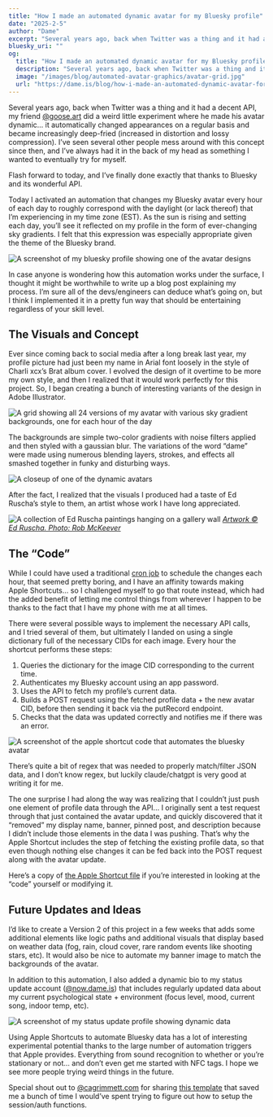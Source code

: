 ```yaml
---
title: "How I made an automated dynamic avatar for my Bluesky profile"
date: "2025-2-5"
author: "Dame"
excerpt: "Several years ago, back when Twitter was a thing and it had a decent API, my friend @goose.art did a weird little experiment where he made his avatar dynamic... it automatically changed appearances on a regular basis and became increasingly deep-fried (increased in distortion and lossy compression). I’ve seen several other people mess around with this concept since then, and I’ve always had it in the back of my head as something I wanted to eventually try for myself."
bluesky_uri: ""
og:
  title: "How I made an automated dynamic avatar for my Bluesky profile"
  description: "Several years ago, back when Twitter was a thing and it had a decent API, my friend @goose.art did a weird little experiment where he made his avatar dynamic... it automatically changed appearances on a regular basis and became increasingly deep-fried (increased in distortion and lossy compression). I’ve seen several other people mess around with this concept since then, and I’ve always had it in the back of my head as something I wanted to eventually try for myself."
  image: "/images/blog/automated-avatar-graphics/avatar-grid.jpg"
  url: "https://dame.is/blog/how-i-made-an-automated-dynamic-avatar-for-my-bluesky-profile"
---
```


Several years ago, back when Twitter was a thing and it had a decent API, my friend [@goose.art](https://bsky.app/profile/goose.art) did a weird little experiment where he made his avatar dynamic... it automatically changed appearances on a regular basis and became increasingly deep-fried (increased in distortion and lossy compression). I’ve seen several other people mess around with this concept since then, and I’ve always had it in the back of my head as something I wanted to eventually try for myself.

Flash forward to today, and I’ve finally done exactly that thanks to Bluesky and its wonderful API.

Today I activated an automation that changes my Bluesky avatar every hour of each day to roughly correspond with the daylight (or lack thereof) that I’m experiencing in my time zone (EST). As the sun is rising and setting each day, you’ll see it reflected on my profile in the form of ever-changing sky gradients. I felt that this expression was especially appropriate given the theme of the Bluesky brand.

![A screenshot of my bluesky profile showing one of the avatar designs](/images/blog/automated-avatar-graphics/avatar-profile.png "avatar profile example")

In case anyone is wondering how this automation works under the surface, I thought it might be worthwhile to write up a blog post explaining my process. I’m sure all of the devs/engineers can deduce what’s going on, but I think I implemented it in a pretty fun way that should be entertaining regardless of your skill level.

## The Visuals and Concept

Ever since coming back to social media after a long break last year, my profile picture had just been my name in Arial font loosely in the style of Charli xcx’s Brat album cover. I evolved the design of it overtime to be more my own style, and  then I realized that it would work perfectly for this project. So, I began creating a bunch of interesting variants of the design in Adobe Illustrator.

![A grid showing all 24 versions of my avatar with various sky gradient backgrounds, one for each hour of the day](/images/blog/automated-avatar-graphics/avatar-grid.jpg "bluesky sky avatar gradients grid")

The backgrounds are simple two-color gradients with noise filters applied and then styled with a gaussian blur. The variations of the word “dame” were made using numerous blending layers, strokes, and effects all smashed together in funky and disturbing ways.

![A closeup of one of the dynamic avatars](/images/blog/automated-avatar-graphics/5pmbig.jpg "bluesky sky avatar close up")

After the fact, I realized that the visuals I produced had a taste of Ed Ruscha’s style to them, an artist whose work I have long appreciated. 

![A collection of Ed Ruscha paintings hanging on a gallery wall](/images/blog/automated-avatar-graphics/ed-ruscha-example.jpg "ed ruscha example")
*[Artwork © Ed Ruscha. Photo: Rob McKeever](https://gagosian.com/exhibitions/2017/ed-ruscha-custom-built-intrigue-drawings-1974-1984/)*

## The “Code”

While I could have used a traditional [cron job](https://en.wikipedia.org/wiki/Cron) to schedule the changes each hour, that seemed pretty boring, and I have an affinity towards making Apple Shortcuts... so I challenged myself to go that route instead, which had the added benefit of letting me control things from wherever I happen to be thanks to the fact that I have my phone with me at all times.

There were several possible ways to implement the necessary API calls, and I tried several of them, but ultimately I landed on using a single dictionary full of the necessary CIDs for each image. Every hour the shortcut performs these steps:

1. Queries the dictionary for the image CID corresponding to the current time.
2. Authenticates my Bluesky account using an app password.
3. Uses the API to fetch my profile’s current data.
4. Builds a POST request using the fetched profile data + the new avatar CID, before then sending it back via the putRecord endpoint.
5. Checks that the data was updated correctly and notifies me if there was an error.

![A screenshot of the apple shortcut code that automates the bluesky avatar](/images/blog/automated-avatar-graphics/apple-shortcut.png "bluesky apple shortcut avatar automation")

There’s quite a bit of regex that was needed to properly match/filter JSON data, and I don’t know regex, but luckily claude/chatgpt is very good at writing it for me.

The one surprise I had along the way was realizing that I couldn’t just push one element of profile data through the API... I originally sent a test request through that just contained the avatar update, and quickly discovered that it “removed” my display name, banner, pinned post, and description because I didn’t include those elements in the data I was pushing. That’s why the Apple Shortcut includes the step of fetching the existing profile data, so that even though nothing else changes it can be fed back into the POST request along with the avatar update.

Here’s a copy of [the Apple Shortcut file](https://www.icloud.com/shortcuts/dd304c7087b84a90bd7286c887e94caa) if you’re interested in looking at the “code” yourself or modifying it.

## Future Updates and Ideas

I’d like to create a Version 2 of this project in a few weeks that adds some additional elements like logic paths and additional visuals that display based on weather data (fog, rain, cloud cover, rare random events like shooting stars, etc). It would also be nice to automate my banner image to match the backgrounds of the avatar.

In addition to this automation, I also added a dynamic bio to my status update account ([@now.dame.is](https://bsky.app/profile/did:plc:jucg4ddb2budmcy2pjo5fo2g)) that includes regularly updated data about my current psychological state + environment (focus level, mood, current song, indoor temp, etc).

![A screenshot of my status update profile showing dynamic data](/images/blog/automated-avatar-graphics/bio-profile.png "bio profile example")

Using Apple Shortcuts to automate Bluesky data has a lot of interesting experimental potential thanks to the large number of automation triggers that Apple provides. Everything from sound recognition to whether or you’re stationary or not... and don’t even get me started with NFC tags. I hope we see more people trying weird things in the future.

Special shout out to [@cagrimmett.com](https://bsky.app/profile/did:plc:xs7gyx2tysuh5dy33bvgkntb) for sharing [this template](https://www.icloud.com/shortcuts/aea8c8f6cb074e179be0a28ff2145c48) that saved me a bunch of time  I would’ve spent trying to figure out how to setup the session/auth functions.